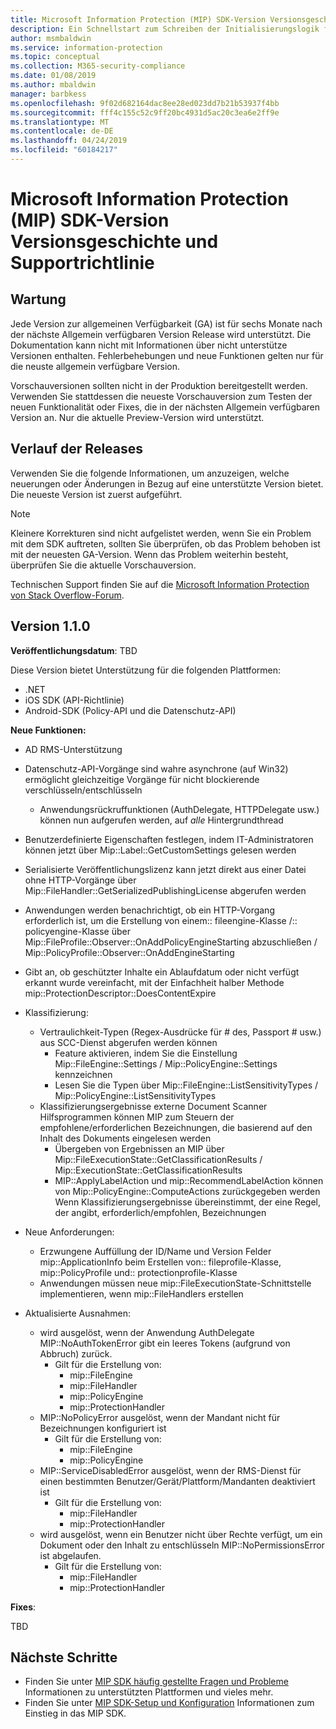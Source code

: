 ```yaml
---
title: Microsoft Information Protection (MIP) SDK-Version Versionsgeschichte und Supportrichtlinie
description: Ein Schnellstart zum Schreiben der Initialisierungslogik für Clientanwendungen eines Microsoft Information Protection (MIP) SDK.
author: msmbaldwin
ms.service: information-protection
ms.topic: conceptual
ms.collection: M365-security-compliance
ms.date: 01/08/2019
ms.author: mbaldwin
manager: barbkess
ms.openlocfilehash: 9f02d682164dac8ee28ed023dd7b21b53937f4bb
ms.sourcegitcommit: fff4c155c52c9ff20bc4931d5ac20c3ea6e2ff9e
ms.translationtype: MT
ms.contentlocale: de-DE
ms.lasthandoff: 04/24/2019
ms.locfileid: "60184217"
---
```

# <a name="microsoft-information-protection-mip-sdk-version-release-history-and-support-policy"></a>Microsoft Information Protection (MIP) SDK-Version Versionsgeschichte und Supportrichtlinie

## <a name="servicing"></a>Wartung 

Jede Version zur allgemeinen Verfügbarkeit (GA) ist für sechs Monate nach der nächste Allgemein verfügbaren Version Release wird unterstützt. Die Dokumentation kann nicht mit Informationen über nicht unterstütze Versionen enthalten. Fehlerbehebungen und neue Funktionen gelten nur für die neuste allgemein verfügbare Version.

Vorschauversionen sollten nicht in der Produktion bereitgestellt werden. Verwenden Sie stattdessen die neueste Vorschauversion zum Testen der neuen Funktionalität oder Fixes, die in der nächsten Allgemein verfügbaren Version an. Nur die aktuelle Preview-Version wird unterstützt.

## <a name="release-history"></a>Verlauf der Releases

Verwenden Sie die folgende Informationen, um anzuzeigen, welche neuerungen oder Änderungen in Bezug auf eine unterstützte Version bietet. Die neueste Version ist zuerst aufgeführt. 

> [!NOTE]
> Kleinere Korrekturen sind nicht aufgelistet werden, wenn Sie ein Problem mit dem SDK auftreten, sollten Sie überprüfen, ob das Problem behoben ist mit der neuesten GA-Version. Wenn das Problem weiterhin besteht, überprüfen Sie die aktuelle Vorschauversion.
>  
> Technischen Support finden Sie auf die [Microsoft Information Protection von Stack Overflow-Forum](https://stackoverflow.com/questions/tagged/microsoft-information-protection). 

## <a name="version-110"></a>Version 1.1.0

**Veröffentlichungsdatum**: TBD

Diese Version bietet Unterstützung für die folgenden Plattformen:

  - .NET
  - iOS SDK (API-Richtlinie)
  - Android-SDK (Policy-API und die Datenschutz-API)

**Neue Funktionen:**

- AD RMS-Unterstützung
- Datenschutz-API-Vorgänge sind wahre asynchrone (auf Win32) ermöglicht gleichzeitige Vorgänge für nicht blockierende verschlüsseln/entschlüsseln
  - Anwendungsrückruffunktionen (AuthDelegate, HTTPDelegate usw.) können nun aufgerufen werden, auf *alle* Hintergrundthread
- Benutzerdefinierte Eigenschaften festlegen, indem IT-Administratoren können jetzt über Mip::Label::GetCustomSettings gelesen werden
- Serialisierte Veröffentlichungslizenz kann jetzt direkt aus einer Datei ohne HTTP-Vorgänge über Mip::FileHandler::GetSerializedPublishingLicense abgerufen werden
- Anwendungen werden benachrichtigt, ob ein HTTP-Vorgang erforderlich ist, um die Erstellung von einem:: fileengine-Klasse /:: policyengine-Klasse über Mip::FileProfile::Observer::OnAddPolicyEngineStarting abzuschließen / Mip::PolicyProfile::Observer::OnAddEngineStarting
- Gibt an, ob geschützter Inhalte ein Ablaufdatum oder nicht verfügt erkannt wurde vereinfacht, mit der Einfachheit halber Methode mip::ProtectionDescriptor::DoesContentExpire
- Klassifizierung:
  - Vertraulichkeit-Typen (Regex-Ausdrücke für # des, Passport # usw.) aus SCC-Dienst abgerufen werden können
    - Feature aktivieren, indem Sie die Einstellung Mip::FileEngine::Settings / Mip::PolicyEngine::Settings kennzeichnen
    - Lesen Sie die Typen über Mip::FileEngine::ListSensitivityTypes / Mip::PolicyEngine::ListSensitivityTypes
  - Klassifizierungsergebnisse externe Document Scanner Hilfsprogrammen können MIP zum Steuern der empfohlene/erforderlichen Bezeichnungen, die basierend auf den Inhalt des Dokuments eingelesen werden
    - Übergeben von Ergebnissen an MIP über Mip::FileExecutionState::GetClassificationResults / Mip::ExecutionState::GetClassificationResults
    - MIP::ApplyLabelAction und mip::RecommendLabelAction können von Mip::PolicyEngine::ComputeActions zurückgegeben werden Wenn Klassifizierungsergebnisse übereinstimmt, der eine Regel, der angibt, erforderlich/empfohlen, Bezeichnungen

- Neue Anforderungen:
  - Erzwungene Auffüllung der ID/Name und Version Felder mip::ApplicationInfo beim Erstellen von:: fileprofile-Klasse, mip::PolicyProfile und:: protectionprofile-Klasse
  - Anwendungen müssen neue mip::FileExecutionState-Schnittstelle implementieren, wenn mip::FileHandlers erstellen
  
- Aktualisierte Ausnahmen:
  - wird ausgelöst, wenn der Anwendung AuthDelegate MIP::NoAuthTokenError gibt ein leeres Tokens (aufgrund von Abbruch) zurück.
    - Gilt für die Erstellung von:
      - mip::FileEngine
      - mip::FileHandler
      - mip::PolicyEngine
      - mip::ProtectionHandler
  - MIP::NoPolicyError ausgelöst, wenn der Mandant nicht für Bezeichnungen konfiguriert ist
    - Gilt für die Erstellung von:
      - mip::FileEngine
      - mip::PolicyEngine
  - MIP::ServiceDisabledError ausgelöst, wenn der RMS-Dienst für einen bestimmten Benutzer/Gerät/Plattform/Mandanten deaktiviert ist
    - Gilt für die Erstellung von:
      - mip::FileHandler
      - mip::ProtectionHandler
  - wird ausgelöst, wenn ein Benutzer nicht über Rechte verfügt, um ein Dokument oder den Inhalt zu entschlüsseln MIP::NoPermissionsError ist abgelaufen.
    - Gilt für die Erstellung von:
      - mip::FileHandler
      - mip::ProtectionHandler

**Fixes**:

TBD

## <a name="next-steps"></a>Nächste Schritte

- Finden Sie unter [MIP SDK häufig gestellte Fragen und Probleme](faqs-known-issues.md) Informationen zu unterstützten Plattformen und vieles mehr.
- Finden Sie unter [MIP SDK-Setup und Konfiguration](setup-configure-mip.md) Informationen zum Einstieg in das MIP SDK.
